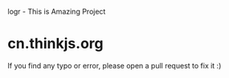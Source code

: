 logr - This is Amazing Project
# cn.thinkjs.org

If you find any typo or error, please open a pull request to fix it :)
